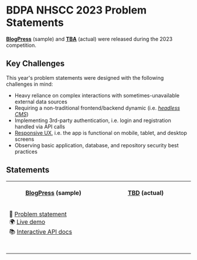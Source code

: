 # BDPA NHSCC 2023 Problem Statements

[**BlogPress**](/2023/blogpress) (sample) and [**TBA**](#) (actual) were
released during the 2023 competition.

## Key Challenges

This year's problem statements were designed with the following challenges in
mind:

- Heavy reliance on complex interactions with sometimes-unavailable external
  data sources
- Requiring a non-traditional frontend/backend dynamic (i.e.
  [_headless CMS_](https://www.sanity.io/blog/headless-cms-explained))
- Implementing 3rd-party authentication, i.e. login and registration handled via
  API calls
- [Responsive UX](https://en.wikipedia.org/wiki/Responsive_web_design), i.e. the
  app is functional on mobile, tablet, and desktop screens
- Observing basic application, database, and repository security best practices

## Statements

<table>
<tr>
<th>
<img width="500" height="1" />
<p align="center"><strong><a href="/2023">BlogPress</a> (sample)</strong></p>
</th>
<th>
<img width="500" height="1" />
<p align="center"><strong><a href="/2023">TBD</a> (actual)</strong></p>
</th>
</tr>
<tr>
<td>
<p>
📑 <a href="/2023/blogpress">Problem statement</a>
<br />
🌍 <a href="https://blogpress.solutions.hscc.bdpa.org">Live demo</a>
<br />
📚 <a href="https://hsccjcat4d54.docs.apiary.io/">Interactive API docs</a>
</p>
</td>
<td>
<img width="500" height="1" />
<p>
</p>
</td>
</tr>
<tr>
<td>
<img width="500" height="1" />
<p>
</p>
</td>
<td>
<img width="500" height="1" />
<p>
</p>
</td>
</tr>
</table>
